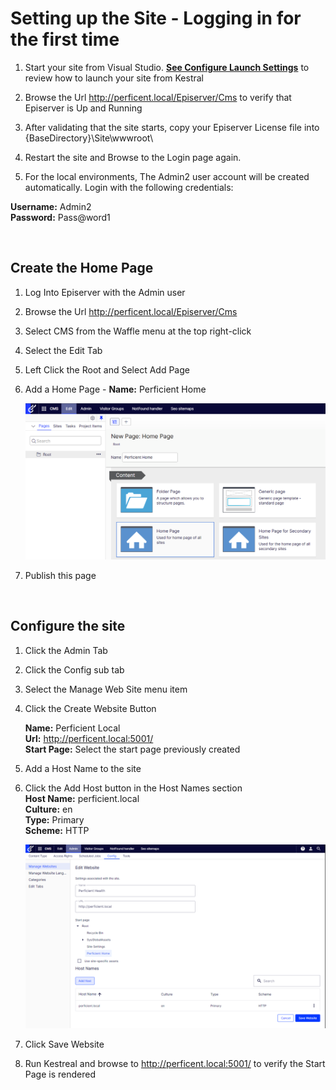 # Setting up the Site - Logging in for the first time

1. Start your site from Visual Studio.  **[See Configure Launch Settings](./KestrelRun.md)** to review how to launch your site from Kestral

2. Browse the Url http://perficent.local/Episerver/Cms to verify that Episerver is Up and Running

3. After validating that the site starts, copy your Episerver License file into {BaseDirectory}\Site\wwwroot\ 

4. Restart the site and Browse to the Login page again.

5. For the local environments, The Admin2 user account will be created automatically. Login with the following credentials:

**Username:** Admin2  
**Password:** Pass@word1

&nbsp;

## Create the Home Page

1. Log Into Episerver with the Admin user

2. Browse the Url http://perficent.local/Episerver/Cms

3. Select CMS from the Waffle menu at the top right-click

4. Select the Edit Tab

5. Left Click the Root and Select Add Page

6. Add a Home Page - **Name:** Perficient Home

    ![landscape](./../Images/epi/Create_HomePage.png)

7. Publish this page

&nbsp;

## Configure the site

1. Click the Admin Tab

2. Click the Config sub tab

3. Select the Manage Web Site menu item

4. Click the Create Website Button

    **Name:** Perficient Local  
    **Url:** http://perficent.local:5001/  
    **Start Page:** Select the start page previously created

5. Add a Host Name to the site

6. Click the Add Host button in the Host Names section  
   **Host Name:** perficient.local  
   **Culture:** en  
   **Type:** Primary  
   **Scheme:** HTTP

    ![landscape](./../Images/epi/Site_Add.png)

7. Click Save Website

8. Run Kestreal and browse to http://perficent.local:5001/ to verify the Start Page is rendered
